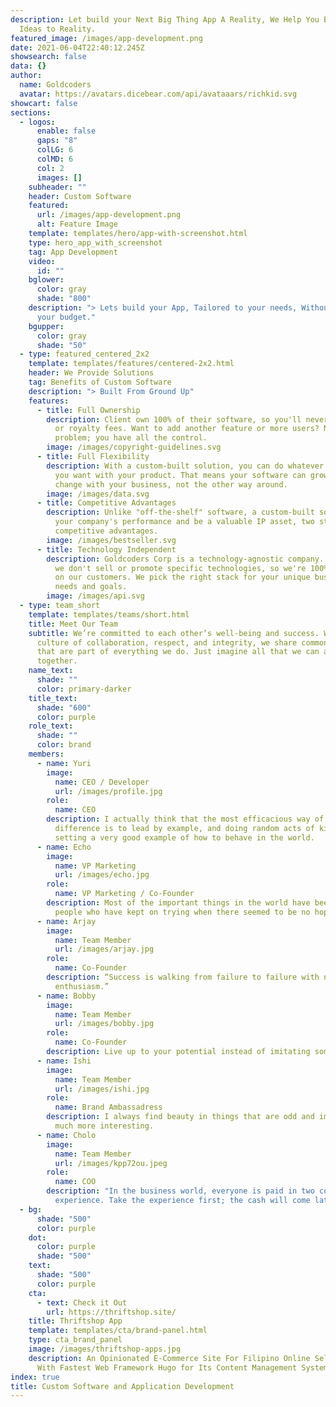 ```yaml
---
description: Let build your Next Big Thing App A Reality, We Help You Bring
  Ideas to Reality.
featured_image: /images/app-development.png
date: 2021-06-04T22:40:12.245Z
showsearch: false
data: {}
author:
  name: Goldcoders
  avatar: https://avatars.dicebear.com/api/avataaars/richkid.svg
showcart: false
sections:
  - logos:
      enable: false
      gaps: "8"
      colLG: 6
      colMD: 6
      col: 2
      images: []
    subheader: ""
    header: Custom Software
    featured:
      url: /images/app-development.png
      alt: Feature Image
    template: templates/hero/app-with-screenshot.html
    type: hero_app_with_screenshot
    tag: App Development
    video:
      id: ""
    bglower:
      color: gray
      shade: "800"
    description: "> Lets build your App, Tailored to your needs, Without breaking
      your budget."
    bgupper:
      color: gray
      shade: "50"
  - type: featured_centered_2x2
    template: templates/features/centered-2x2.html
    header: We Provide Solutions
    tag: Benefits of Custom Software
    description: "> Built From Ground Up"
    features:
      - title: Full Ownership
        description: Client own 100% of their software, so you'll never pay subscription
          or royalty fees. Want to add another feature or more users? No
          problem; you have all the control.
        image: /images/copyright-guidelines.svg
      - title: Full Flexibility
        description: With a custom-built solution, you can do whatever you want whenever
          you want with your product. That means your software can grow and
          change with your business, not the other way around.
        image: /images/data.svg
      - title: Competitive Advantages
        description: Unlike "off-the-shelf" software, a custom-built solution can boost
          your company's performance and be a valuable IP asset, two strong
          competitive advantages.
        image: /images/bestseller.svg
      - title: Technology Independent
        description: Goldcoders Corp is a technology-agnostic company. In other words,
          we don't sell or promote specific technologies, so we're 100% focused
          on our customers. We pick the right stack for your unique business
          needs and goals.
        image: /images/api.svg
  - type: team_short
    template: templates/teams/short.html
    title: Meet Our Team
    subtitle: We’re committed to each other’s well-being and success. Within a
      culture of collaboration, respect, and integrity, we share common values
      that are part of everything we do. Just imagine all that we can achieve
      together.
    name_text:
      shade: ""
      color: primary-darker
    title_text:
      shade: "600"
      color: purple
    role_text:
      shade: ""
      color: brand
    members:
      - name: Yuri
        image:
          name: CEO / Developer
          url: /images/profile.jpg
        role:
          name: CEO
        description: I actually think that the most efficacious way of making a
          difference is to lead by example, and doing random acts of kindness is
          setting a very good example of how to behave in the world.
      - name: Echo
        image:
          name: VP Marketing
          url: /images/echo.jpg
        role:
          name: VP Marketing / Co-Founder
        description: Most of the important things in the world have been accomplished by
          people who have kept on trying when there seemed to be no hope at all.
      - name: Arjay
        image:
          name: Team Member
          url: /images/arjay.jpg
        role:
          name: Co-Founder
        description: “Success is walking from failure to failure with no loss of
          enthusiasm.”
      - name: Bobby
        image:
          name: Team Member
          url: /images/bobby.jpg
        role:
          name: Co-Founder
        description: Live up to your potential instead of imitating someone else's.
      - name: Ishi
        image:
          name: Team Member
          url: /images/ishi.jpg
        role:
          name: Brand Ambassadress
        description: I always find beauty in things that are odd and imperfect, they are
          much more interesting.
      - name: Cholo
        image:
          name: Team Member
          url: /images/kpp72ou.jpeg
        role:
          name: COO
        description: "In the business world, everyone is paid in two coins: cash and
          experience. Take the experience first; the cash will come later."
  - bg:
      shade: "500"
      color: purple
    dot:
      color: purple
      shade: "500"
    text:
      shade: "500"
      color: purple
    cta:
      - text: Check it Out
        url: https://thriftshop.site/
    title: Thriftshop App
    template: templates/cta/brand-panel.html
    type: cta_brand_panel
    image: /images/thriftshop-apps.jpg
    description: An Opinionated E-Commerce Site For Filipino Online Seller. Built
      With Fastest Web Framework Hugo for Its Content Management System.
index: true
title: Custom Software and Application Development
---
```

